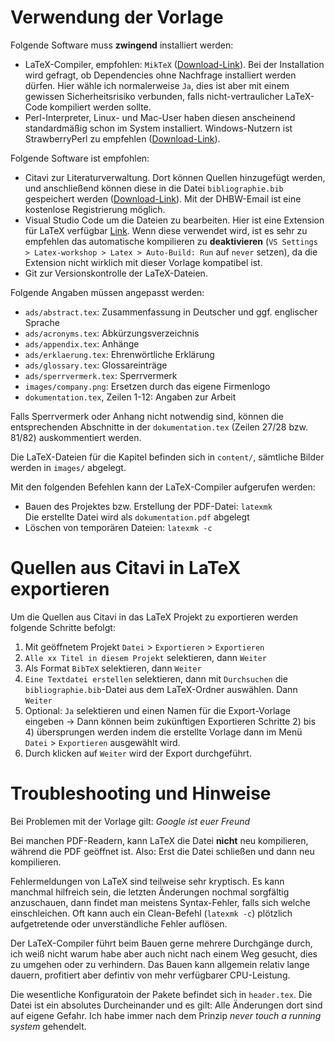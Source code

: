 # Verwendung der Vorlage

Folgende Software muss **zwingend** installiert werden:
- LaTeX-Compiler, empfohlen: `MikTeX` ([Download-Link](https://miktex.org/download)). Bei der Installation wird gefragt, ob Dependencies ohne Nachfrage installiert werden dürfen. Hier wähle ich normalerweise `Ja`, dies ist aber mit einem gewissen Sicherheitsrisiko verbunden, falls nicht-vertraulicher LaTeX-Code kompiliert werden sollte.
- Perl-Interpreter, Linux- und Mac-User haben diesen anscheinend standardmäßig schon im System installiert. Windows-Nutzern ist StrawberryPerl zu empfehlen ([Download-Link](https://strawberryperl.com/)).

Folgende Software ist empfohlen:
- Citavi zur Literaturverwaltung. Dort können Quellen hinzugefügt werden, und anschließend können diese in die Datei `bibliographie.bib` gespeichert werden ([Download-Link](https://www.citavi.com/de)). Mit der DHBW-Email ist eine kostenlose Registrierung möglich.
- Visual Studio Code um die Dateien zu bearbeiten. Hier ist eine Extension für LaTeX verfügbar [Link](https://marketplace.visualstudio.com/items?itemName=James-Yu.latex-workshop). Wenn diese verwendet wird, ist es sehr zu empfehlen das automatische kompilieren zu **deaktivieren** (`VS Settings > Latex-workshop > Latex > Auto-Build: Run` auf `never` setzen), da die Extension nicht wirklich mit dieser Vorlage kompatibel ist.
- Git zur Versionskontrolle der LaTeX-Dateien.

Folgende Angaben müssen angepasst werden:

- `ads/abstract.tex`: Zusammenfassung in Deutscher und ggf. englischer Sprache
- `ads/acronyms.tex`: Abkürzungsverzeichnis
- `ads/appendix.tex`: Anhänge
- `ads/erklaerung.tex`: Ehrenwörtliche Erklärung
- `ads/glossary.tex`: Glossareinträge
- `ads/sperrvermerk.tex`: Sperrvermerk
- `images/company.png`: Ersetzen durch das eigene Firmenlogo
- `dokumentation.tex`, Zeilen 1-12: Angaben zur Arbeit

Falls Sperrvermerk oder Anhang nicht notwendig sind, können die entsprechenden Abschnitte in der `dokumentation.tex` (Zeilen 27/28 bzw. 81/82) auskommentiert werden.

Die LaTeX-Dateien für die Kapitel befinden sich in `content/`, sämtliche Bilder werden in `images/` abgelegt.

Mit den folgenden Befehlen kann der LaTeX-Compiler aufgerufen werden:

- Bauen des Projektes bzw. Erstellung der PDF-Datei: `latexmk`  
  Die erstellte Datei wird als `dokumentation.pdf` abgelegt
- Löschen von temporären Dateien: `latexmk -c`

# Quellen aus Citavi in LaTeX exportieren

Um die Quellen aus Citavi in das LaTeX Projekt zu exportieren werden folgende Schritte befolgt:

1) Mit geöffnetem Projekt `Datei` > `Exportieren` > `Exportieren`
2) `Alle xx Titel in diesem Projekt` selektieren, dann `Weiter`
3) Als Format `BibTeX` selektieren, dann `Weiter`
4) `Eine Textdatei erstellen` selektieren, dann mit `Durchsuchen` die `bibliographie.bib`-Datei aus dem LaTeX-Ordner auswählen. Dann `Weiter`
5) Optional: `Ja` selektieren und einen Namen für die Export-Vorlage eingeben → Dann können beim zukünftigen Exportieren Schritte 2) bis 4) übersprungen werden indem die erstellte Vorlage dann im Menü `Datei` > `Exportieren` ausgewählt wird.
6) Durch klicken auf `Weiter` wird der Export durchgeführt.

# Troubleshooting und Hinweise

Bei Problemen mit der Vorlage gilt: *Google ist euer Freund*

Bei manchen PDF-Readern, kann LaTeX die Datei **nicht** neu kompilieren, während die PDF geöffnet ist. Also: Erst die Datei schließen und dann neu kompilieren.

Fehlermeldungen von LaTeX sind teilweise sehr kryptisch. Es kann manchmal hilfreich sein, die letzten Änderungen nochmal sorgfältig anzuschauen, dann findet man meistens Syntax-Fehler, falls sich welche einschleichen. Oft kann auch ein Clean-Befehl (`latexmk -c`) plötzlich aufgetretende oder unverständliche Fehler auflösen.

Der LaTeX-Compiler führt beim Bauen gerne mehrere Durchgänge durch, ich weiß nicht warum habe aber auch nicht nach einem Weg gesucht, dies zu umgehen oder zu verhindern. Das Bauen kann allgemein relativ lange dauern, profitiert aber defintiv von mehr verfügbarer CPU-Leistung.

Die wesentliche Konfiguratoin der Pakete befindet sich in `header.tex`. Die Datei ist ein absolutes Durcheinander und es gilt: Alle Änderungen dort sind auf eigene Gefahr. Ich habe immer nach dem Prinzip *never touch a running system* gehendelt.


